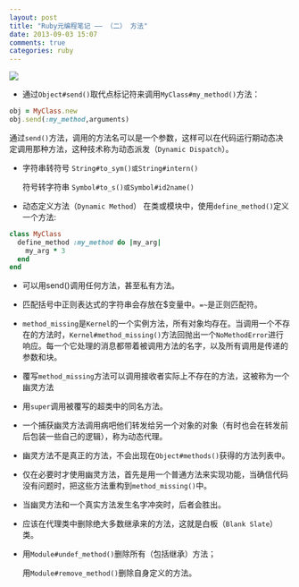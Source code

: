 ```yaml
---
layout: post
title: "Ruby元编程笔记 —— （二） 方法"
date: 2013-09-03 15:07
comments: true
categories: ruby
---
```


![](http://farm3.staticflickr.com/2888/9656919280_8ab725e72a_c.jpg)

* 通过`Object#send()`取代点标记符来调用`MyClass#my_method()`方法：
```ruby
obj = MyClass.new
obj.send(:my_method,arguments)
```
  通过`send()`方法，调用的方法名可以是一个参数，这样可以在代码运行期动态决定调用那种方法，这种技术称为动态派发（`Dynamic Dispatch`）。

<!-- more -->

* 字符串转符号
`String#to_sym()或String#intern()`

  符号转字符串
`Symbol#to_s()或Symbol#id2name()`
* 动态定义方法（`Dynamic Method`）
在类或模块中，使用`define_method()`定义一个方法:
```ruby
class MyClass
  define_method :my_method do |my_arg|
    my_arg * 3
  end
end
```
* 可以用send()调用任何方法，甚至私有方法。
* 匹配括号中正则表达式的字符串会存放在$变量中。`=~`是正则匹配符。
* `method_missing`是`Kernel`的一个实例方法，所有对象均存在。当调用一个不存在的方法时，`Kernel#method_missing()`方法回抛出一个`NoMethodError`进行响应。每一个它处理的消息都带着被调用方法的名字，以及所有调用是传递的参数和块。
* 覆写`method_missing`方法可以调用接收者实际上不存在的方法，这被称为一个幽灵方法
* 用`super`调用被覆写的超类中的同名方法。
* 一个捕获幽灵方法调用病吧他们转发给另一个对象的对象（有时也会在转发前后包装一些自己的逻辑），称为动态代理。
* 幽灵方法不是真正的方法，不会出现在`Object#methods()`获得的方法列表中。
* 仅在必要时才使用幽灵方法，首先是用一个普通方法来实现功能，当确信代码没有问题时，把这些方法重构到`method_missing()`中。
* 当幽灵方法和一个真实方法发生名字冲突时，后者会胜出。
* 应该在代理类中删除绝大多数继承来的方法，这就是白板（`Blank Slate`）类。
* 用`Module#undef_method()`删除所有（包括继承）方法；
  
  用`Module#remove_method()`删除自身定义的方法。